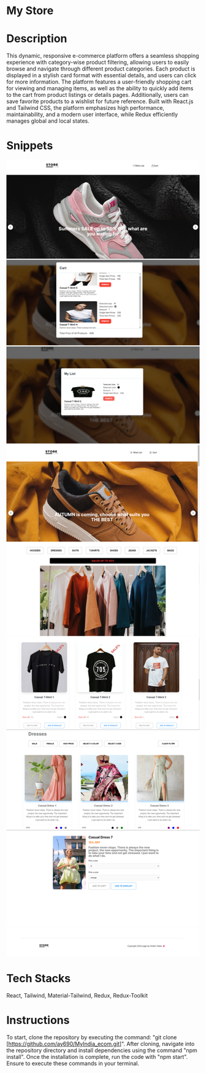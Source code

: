 # My Store

# Description

This dynamic, responsive e-commerce platform offers a seamless shopping experience with category-wise product filtering, allowing users to easily browse and navigate through different product categories. Each product is displayed in a stylish card format with essential details, and users can click for more information. The platform features a user-friendly shopping cart for viewing and managing items, as well as the ability to quickly add items to the cart from product listings or details pages. Additionally, users can save favorite products to a wishlist for future reference. Built with React.js and Tailwind CSS, the platform emphasizes high performance, maintainability, and a modern user interface, while Redux efficiently manages global and local states.

# Snippets

<img src="/src/assets/Snippets/image1.png" />
<img src="/src/assets/Snippets/cart.png" />
<img src="/src/assets/Snippets/wishlist.png" />
<img src="/src/assets/Snippets/cartandwishlistcount.png" />
<img src="/src/assets/Snippets/navigationButton.png" />
<img src="/src/assets/Snippets/productSection.png" />
<img src="/src/assets/Snippets/filteredProduct.png" />
<img src="/src/assets/Snippets/singleProduct.png" />
<img src="/src/assets/Snippets/footer.png" />

# Tech Stacks

React, Tailwind, Material-Tailwind, Redux, Redux-Toolkit

# Instructions

To start, clone the repository by executing the command: "git clone [https://github.com/ay690/MyIndia_ecom.git]". After cloning, navigate into the repository directory and install dependencies using the command "npm install". Once the installation is complete, run the code with "npm start". Ensure to execute these commands in your terminal.
